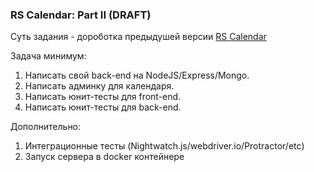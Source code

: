 ### RS Calendar: Part II (DRAFT)

Суть задания - дороботка предыдушей версии [RS Calendar](https://github.com/rolling-scopes-school/tasks/blob/2017-Q1/tasks/rs-calendar.md)

Задача минимум:
1) Написать свой back-end на NodeJS/Express/Mongo.
2) Написать админку для календаря. 
3) Написать юнит-тесты для front-end.
4) Написать юнит-тесты для back-end.


Дополнительно:
1) Интеграционные тесты (Nightwatch.js/webdriver.io/Protractor/etc)
2) Запуск сервера в docker контейнере
